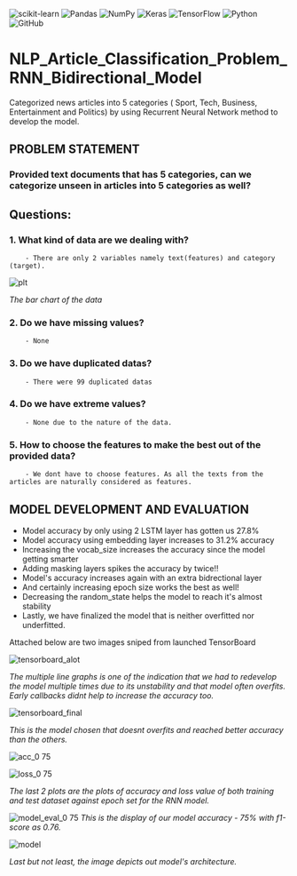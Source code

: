 ![scikit-learn](https://img.shields.io/badge/scikit--learn-%23F7931E.svg?style=for-the-badge&logo=scikit-learn&logoColor=white)
![Pandas](https://img.shields.io/badge/pandas-%23150458.svg?style=for-the-badge&logo=pandas&logoColor=white)
![NumPy](https://img.shields.io/badge/numpy-%23013243.svg?style=for-the-badge&logo=numpy&logoColor=white)
![Keras](https://img.shields.io/badge/Keras-%23D00000.svg?style=for-the-badge&logo=Keras&logoColor=white)
![TensorFlow](https://img.shields.io/badge/TensorFlow-%23FF6F00.svg?style=for-the-badge&logo=TensorFlow&logoColor=white)
![Python](https://img.shields.io/badge/python-3670A0?style=for-the-badge&logo=python&logoColor=ffdd54)
![GitHub](https://img.shields.io/badge/github-%23121011.svg?style=for-the-badge&logo=github&logoColor=white)

# NLP_Article_Classification_Problem_RNN_Bidirectional_Model
 Categorized news articles into 5 categories ( Sport, Tech, Business, Entertainment and  Politics) by using Recurrent Neural Network method to develop the model.

## PROBLEM STATEMENT
### Provided text documents that has 5 categories, can we categorize unseen in articles into 5 categories as well?

## Questions:
###     1. What kind of data are we dealing with?
        - There are only 2 variables namely text(features) and category (target).
        
 ![plt](https://user-images.githubusercontent.com/105897390/175362626-f4c2d6c1-81a2-4c99-ab17-b299b1fc8270.png)
 
*The bar chart of the data*

###     2. Do we have missing values?
        - None
        
###     3. Do we have duplicated datas?
        - There were 99 duplicated datas 
        
###     4. Do we have extreme values?
        - None due to the nature of the data.
       
###     5. How to choose the features to make the best out of the provided data?
        - We dont have to choose features. As all the texts from the articles are naturally considered as features. 


## MODEL DEVELOPMENT AND EVALUATION
- Model accuracy by only using 2 LSTM layer has gotten us 27.8%
- Model accuracy using embedding layer increases to 31.2% accuracy
- Increasing the vocab_size increases the accuracy since the model getting smarter
- Adding masking layers spikes the accuracy by twice!!
- Model's accuracy increases again with an extra bidrectional layer
- And certainly increasing epoch size works the best as well!
- Decreasing the random_state helps the model to reach it's almost stability 
- Lastly, we have finalized the model that is neither overfitted nor underfitted.

Attached below are two images sniped from launched TensorBoard

![tensorboard_alot](https://user-images.githubusercontent.com/105897390/175363330-9f224053-0ee2-43ce-abe5-cb32c40d3ecb.png)

*The multiple line graphs is one of the indication that we had to redevelop the model multiple times due to its unstability and that model often overfits. Early callbacks didnt help to increase the accuracy too.*

![tensorboard_final](https://user-images.githubusercontent.com/105897390/175363829-d22c54d8-8140-472d-9d02-1b7cdd6a623f.png)

*This is the model chosen that doesnt overfits and reached better accuracy than the others.*


![acc_0 75](https://user-images.githubusercontent.com/105897390/175364043-db4c50e4-9b20-4a1e-9088-7c67be182255.png)



![loss_0 75](https://user-images.githubusercontent.com/105897390/175364058-120a355c-a5eb-452a-95cd-bc8b014aa446.png)


*The last 2 plots are the plots of accuracy and loss value of both training and test dataset against epoch set for the RNN model.*


![model_eval_0 75](https://user-images.githubusercontent.com/105897390/175364244-6c656951-01d8-486a-a631-0ee7f33c55d0.png)
*This is the display of our model accuracy - 75% with f1-score as 0.76.*


![model](https://user-images.githubusercontent.com/105897390/175364512-6bfeea7e-e160-43d2-b1a2-c5be6f72657b.png)

*Last but not least, the image depicts out model's architecture.*
